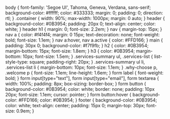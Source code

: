 body {
    font-family: 'Segoe UI', Tahoma, Geneva, Verdana, sans-serif;
    background-color: #ffffff;
    color: #333333;
    margin: 0;
    padding: 0;
    direction: rtl;
}
.container {
    width: 90%;
    max-width: 1000px;
    margin: 0 auto;
}
header {
    background-color: #0B3954;
    padding: 20px 0;
    text-align: center;
    color: white;
}
header h1 {
    margin: 0;
    font-size: 2.2em;
}
nav {
    margin-top: 15px;
}
nav a {
    color: #f4f4f4;
    margin: 0 15px;
    text-decoration: none;
    font-weight: bold;
    font-size: 1.1em;
}
nav a:hover, nav a.active {
    color: #FFD166;
}
main {
    padding: 30px 0;
    background-color: #f7f9fb;
}
h2 {
    color: #0B3954;
    margin-bottom: 15px;
    font-size: 1.8em;
}
h3 {
    color: #0B3954;
    margin-bottom: 10px;
    font-size: 1.5em;
}
.services-summary ul,
.services-list {
    list-style-type: square;
    padding-right: 20px;
}
.services-summary ul li,
.services-list li {
    margin-bottom: 10px;
    font-size: 1.1em;
}
.why-choose p,
.welcome p {
    font-size: 1.1em;
    line-height: 1.6em;
}
form label {
    font-weight: bold;
}
form input[type="text"],
form input[type="email"],
form textarea {
    width: 100%;
    padding: 8px;
    box-sizing: border-box;
}
form button {
    background-color: #0B3954;
    color: white;
    border: none;
    padding: 10px 20px;
    font-size: 1.1em;
    cursor: pointer;
}
form button:hover {
    background-color: #FFD166;
    color: #0B3954;
}
footer {
    background-color: #0B3954;
    color: white;
    text-align: center;
    padding: 15px 0;
    margin-top: 30px;
    font-size: 0.9em;
}

